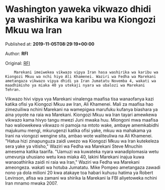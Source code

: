 
# Washington yaweka vikwazo dhidi ya washirika wa karibu wa Kiongozi Mkuu wa Iran

Published at: **2019-11-05T08:29:19+00:00**

Author: **RFI**

Original: [RFI](http://sw.rfi.fr/asia/20191105-washington-yaweka-vikwazo-dhidi-ya-washirika-wa-karibu-wa-kiongozi-mkuu-wa-iran)


        Marekani imeiwekea vikwazo vipya Iran hasa washirika wa karibu wa Kiongozi Mkuu wa nchi hiyo Ali Khamenei. Waziri wa Fedha wa Marekani ametangaza vikwazo vipya dhidi ya Iran Jumatatu Novemba 4, wakati wa maadhimisho ya miaka 40 ya utekaji nyara wa ubalozi wa Marekani Tehran.
      
Vikwazo hivi vipya vya Marekani vinalenga maafisa tisa wanaofanya kazi katika ofisi ya Kiongozi Mkuu aw Iran, Ali Khamenei.
Mali za maafisa hao zimezuiliwa nchini Marekani na wamepigwa marufuku kufanya biashara ya aina yoyote na raia wa Marekani.
Kiongozi Mkuu wa Iran tayari amewkewa vikwazo kama hivyo tangu mwezi Juni mwaka huu. Miongoni mwa maafisa hao waliowekewa vikwazo ni pamoja na mtoto wake, ambaye amemkabidhi majukumu mengi, mkurugenzi katika ofisi yake, mkuu wa mahakama ya Irani na viongozi wengine sita, ambao wote waliteuliwa na Ali Khamenei. "Hatua hizi zinapunguza zaidi uwezo wa Kiongozi Mkuu wa Iran kutekeleza sera yake ya vitisho," Waziri wa Fedha wa Marekani Steve Mnuchin amesema katika taarifa.
"Uamuzi wa kuwateka nyara wanadiplomasia wetu umevunja uhusiano wetu kwa miaka 40, lakini Marekani inajua kuwa wanaoathirika zaidi ni raia wa Iran," Waziri wa Fedha wa Marekani ameongeza. wakati wa hotuba Jumatatu.
Mike Pompeo ametangaza zawadi nono ya dola milioni 20 kwa atakaye toa habari kuhusu hatima ya Robert Levinson, afisa wa zamani wa shirika la Marekani la FBI aliyetoweka nchini Iran mnamo mwaka 2007.
